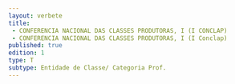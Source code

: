 ```yaml
---
layout: verbete
title:
 - CONFERENCIA NACIONAL DAS CLASSES PRODUTORAS, I (I CONCLAP)
 - CONFERENCIA NACIONAL DAS CLASSES PRODUTORAS, I (I Conclap)
published: true
edition: 1  
type: T
subtype: Entidade de Classe/ Categoria Prof.
---
```


